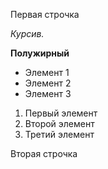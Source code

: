 Первая строчка

*Курсив.*

**Полужирный**

* Элемент 1 
* Элемент 2
* Элемент 3

1. Первый элемент 
2. Второй элемент 
3. Третий элемент 



Вторая строчка